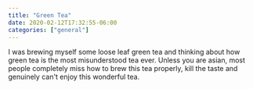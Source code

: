 ```yaml
---
title: "Green Tea"
date: 2020-02-12T17:32:55-06:00
categories: ["general"]
---
```


I was brewing myself some loose leaf green tea and thinking about how green tea is the most misunderstood tea ever. Unless you are asian, most people completely miss how to brew this tea properly, kill the taste and genuinely can't enjoy this wonderful tea.
